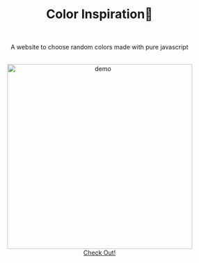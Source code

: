 <h1 align="center">Color Inspiration🎨</h1>
<br>
<p align="center">A website to choose random colors made with pure javascript</p>
<br>
<div align="center">
  <img src="https://i.imgur.com/LZN6ZVI.png" alt="demo" height="425">
  <br>
  <a href="https://erickscur.github.io/colorInspiration/" target="_blank">Check Out! </a>
</div>



